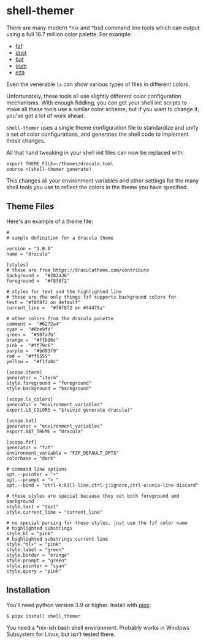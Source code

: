 # shell-themer

There are many modern *nix and *bsd command line tools which can output
using a full 16.7 million color palette. For example:

* [fzf](https://github.com/junegunn/fzf)
* [dust](https://github.com/bootandy/dust)
* [bat](https://github.com/sharkdp/bat)
* [gum](https://github.com/charmbracelet/gum)
* [eza](https://eza.rocks/)

Even the venerable `ls` can show various types of files in different colors.

Unfortunately, these tools all use slightly different color configuration mechanisms.
With enough fiddling, you can get your shell init scripts to make all these tools
use a similar color scheme, but if you want to change it, you've got a lot of work
ahead.

`shell-themer` uses a single theme configuration file to standardize and unify
a set of color configurations, and generates the shell code to implement those
changes.

All that hand tweaking in your shell init files can now be replaced with:
```
export THEME_FILE=~/themes/dracula.toml
source <(shell-themer generate)
```

This changes all your environment variables and other settings for the many
shell tools you use to reflect the colors in the theme you have specified.

## Theme Files

Here's an example of a theme file:
```
#
# sample definition for a dracula theme

version = "1.0.0"
name = "dracula"

[styles]
# these are from https://draculatheme.com/contribute
background =  "#282a36"
foreground =  "#f8f8f2"

# styles for text and the highlighted line
# these are the only things fzf supports background colors for
text = "#f8f8f2 on default"
current_line =  "#f8f8f2 on #44475a"

# other colors from the dracula palette
comment =  "#6272a4"
cyan =  "#8be9fd"
green =  "#50fa7b"
orange =  "#ffb86c"
pink =  "#ff79c6"
purple =  "#bd93f9"
red =  "#ff5555"
yellow =  "#f1fa8c"

[scope.iterm]
generator = "iterm"
style.foreground = "foreground"
style.background = "background"

[scope.ls_colors]
generator = "environment_variables"
export.LS_COLORS = "$(vivid generate dracula)"

[scope.bat]
generator = "environment_variables"
export.BAT_THEME = "Dracula"

[scope.fzf]
generator = "fzf"
environment_variable = "FZF_DEFAULT_OPTS"
colorbase = "dark"

# command line options
opt.--pointer = "•"
opt.--prompt = "> "
opt.--bind = "ctrl-k:kill-line,ctrl-j:ignore,ctrl-u:unix-line-discard"

# these styles are special because they set both foreground and background
style.text = "text"
style.current_line = "current_line"

# no special parsing for these styles, just use the fzf color name
# highlighted substrings
style.hl = "pink"
# highlighted substrings current line
style."hl+" = "pink"
style.label = "green"
style.border = "orange"
style.prompt = "green"
style.pointer = "cyan"
style.query = "pink"
```

## Installation

You'll need python version 3.9 or higher. Install with [pipx](https://pipx.pypa.io/stable/):
```
$ pipx install shell_themer
```

You need a *nix-ish bash shell environment. Probably works in Windows Subsystem
for Linux, but isn't tested there.
